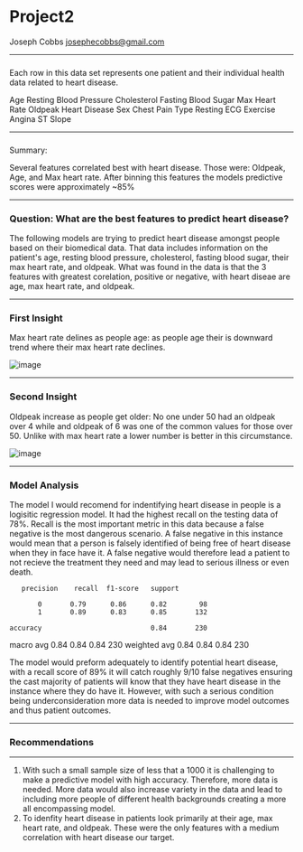 # Project2

Joseph Cobbs
josephecobbs@gmail.com


---
###

Each row in this data set represents one patient and their individual health data related to heart disease. 

Age 
Resting Blood Pressure 
Cholesterol 
Fasting Blood Sugar 
Max Heart Rate
Oldpeak
Heart Disease 
Sex
Chest Pain Type
Resting ECG
Exercise Angina
ST Slope

---
###

Summary:

Several features correlated best with heart disease. Those were: Oldpeak, Age, and Max heart rate. After binning this features the models predictive scores were approximately ~85% 

---
### Question: What are the best features to predict heart disease?
The following models are trying to predict heart disease amongst people based on their biomedical data. That data includes information on the patient's age, resting blood pressure, cholesterol, fasting blood sugar, their max heart rate, and oldpeak. What was found in the data is that the 3 features with greatest corelation, positive or negative, with heart diseae are age, max heart rate, and oldpeak. 

---
### First Insight
Max heart rate delines as people age: as people age their is downward trend where their max heart rate declines.

![image](https://user-images.githubusercontent.com/49537432/225137283-df658c7e-3b51-4145-b749-6f0af2de7d27.png)

---
### Second Insight
Oldpeak increase as people get older: No one under 50 had an oldpeak over 4 while and oldpeak of 6 was one of the common values for those over 50. Unlike with max heart rate a lower number is better in this circumstance. 

![image](https://user-images.githubusercontent.com/49537432/222756230-d9c572d5-aff5-442c-928b-3105dd850b63.png)

---
### Model Analysis

The model I would recomend for indentifying heart disease in people is a logisitic regression model. It had the highest recall on the testing data of 78%. Recall is the most important metric in this data because a false negative is the most dangerous scenario. A false negative in this instance would mean that a person is falsely identified of being free of heart disease when they in face have it. A false negative would therefore lead a patient to not recieve the treatment they need and may lead to serious illness or even death. 

       precision    recall  f1-score   support

           0       0.79      0.86      0.82        98
           1       0.89      0.83      0.85       132

    accuracy                           0.84       230
   macro avg       0.84      0.84      0.84       230
weighted avg       0.84      0.84      0.84       230


The model would preform adequately to identify potential heart disease, with a recall score of 89% it will catch roughly 9/10 false negatives ensuring the cast majority of patients will know that they have heart disease in the instance where they do have it. However, with such a serious condition being underconsideration more data is needed to improve model outcomes and thus patient outcomes. 

---

### Recommendations 
---
1. With such a small sample size of less that a 1000 it is challenging to make a predictive model with high accuracy. Therefore, more data is needed. More data would also increase variety in the data and lead to including more people of different health backgrounds creating a more all encompassing model. 
2. To idenfity heart disease in patients look primarily at their age, max heart rate, and oldpeak. These were the only features with a medium correlation with heart disease our target. 

